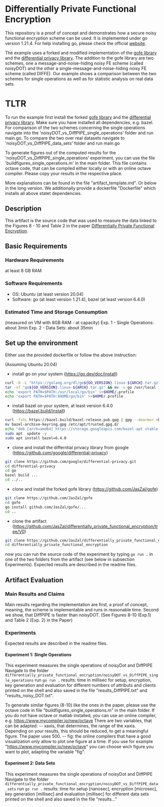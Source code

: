 # Differentially Private Functional Encryption

This repository is a proof of concept and demonstrates how a secure noisy functional encryption scheme can be used. It is implemented under go version 1.21.4. For help installing go, please check the official [website](https://go.dev/doc/install).


The example uses a forked and modified implementation of the [gofe library](https://github.com/JasZal/gofe) and the [differential privacy library](https://github.com/google/differential-privacy). 
The addition to the gofe library are two schemes, one a message-and-noise-hiding noisy FE scheme (called noisyDOT) and the other a single-message-and-noise-hiding noisy FE scheme (called DIFFE). 
Our example shows a comparison between the two schemes for single operations as well as for statistic analysis on real data sets.

# TLTR

To run the example first install the forked [gofe library](https://github.com/JasZal/gofe) and the [differential privacy library](https://github.com/google/differential-privacy). Make sure you have installed all dependencies, e.g. bazel.
For comparison of the two schemes concerning the single operations navigate into the 'noisyDOT_vs_DiffPIPE_single_operations' folder and run main.go.
To compare the two over real datasets navigate to 'noisyDOT_vs_DiffPIPE_data_sets' folder and run main.go

To generate figures out of the computed results for the 'noisyDOT_vs_DiffPIPE_single_operations' experiment, you can use the file 'buildfigures_single_operations.m' in the main folder. This file contains octave code, that can be compiled either locally or with an online octave compiler. Please copy your results in the respective place. 

More explanations can be found in the file "artifact_template.md". Or below in the long version. 
We additionally provide a dockerfile "Dockerfile" which installs all above statet dependencies. 




## Description
This artifact is the source code that was used to measure the data linked to the Figures 8 - 10 and Table 2 in the paper [Differentially Private Functional Encryption](). 

## Basic Requirements

### Hardware Requirements
at least 8 GB RAM

### Software Requirements
- OS: Ubuntu (at least version 20.04)
- Software: go (at least version 1.21.4), bazel (at least version 6.4.0)

### Estimated Time and Storage Consumption
(measured on VM with 8GB RAM - at capacity)
Exp. 1 - Single Operations: about 3min 
Exp. 2 - Data Sets: about 35min 


## Set up the environment
Either use the provided dockerfile or follow the above instruction:

(Assuming Ubuntu 20.04)
- install go on your system (https://go.dev/doc/install)
```bash
curl -O -L "https://golang.org/dl/go${GO_VERSION}.linux-${ARCH}.tar.gz" 
tar -xf "go${GO_VERSION}.linux-${ARCH}.tar.gz" && mv -v go /usr/local
echo 'export PATH=$PATH:/usr/local/go/bin' >>$HOME/.profile
echo 'export PATH=$PATH:$HOME/go/bin' >>$HOME/.profile
```
  
- install bazel on your system, at least version 6.4.0 (https://bazel.build/install)
```bash
curl -fsSL https://bazel.build/bazel-release.pub.gpg | gpg --dearmor >bazel-archive-keyring.gpg
mv bazel-archive-keyring.gpg /etc/apt/trusted.gpg.d/
echo "deb [arch=amd64] https://storage.googleapis.com/bazel-apt stable jdk1.8" | tee /etc/apt/sources.list.d/bazel.list 
sudo apt  update -y 
sudo apt install bazel=6.4.0
```

- clone and install the differntial privacy library from google (https://github.com/google/differential-privacy)
```bash 
git clone https://github.com/google/differential-privacy.git
cd differential-privacy
cd go
bazel build ...
cd ../..
```

- clone and install the forked gofe library (https://github.com/JasZal/gofe)
```bash
git clone https://github.com/JasZal/gofe
cd gofe
go install github.com/JasZal/gofe/...
cd ..
```

- clone the artifact (https://github.com/JasZal/differentially_private_functional_encryption/tree/V0)
```bash
git clone https://github.com/JasZal/differentially_private_functional_encryption
cd differentially_private_functional_encryption
```

now you can run the source code of the experiment by typing ```go run .``` in one of the two folders from the artifact (see below in subsection Experiments).
Expected results are described in the readme files.


## Artifact Evaluation

### Main Results and Claims
Main results regarding the implementation are first, a proof of concept, meaning, the scheme is implementable and runs in reasonable time. Second we show, that DiffPIPE is faster than noisyDOT. (See Figures 8-10 (Exp.1) and Table 2 (Exp. 2) in the Paper)


### Experiments
Expected results are described in the readme files.

#### Experiment 1: Single Operations
This experiment measures the single operations of noisyDot and DiffPIPE 
Navigate to the folder ``differentially_private_functional_encryption/noisyDOT_vs_DiffPIPE_single_operations``
run ```go run .```
results: time in millisec for setup, encryption, key generation and evaluation for different numbers of attributs and clients printed on the shell and also saved in the file "results_DiffPIPE.txt" and "results_noisy_DOT.txt".

To generate similar figures (8-10) like the ones in the paper, please use the octave code in file "buildfigures_single_operations.m" in the main folder. 
If you do not have octave or matlab installed, you can use an online compiler, e.g. https://www.mycompiler.io/new/octave
There are two variables, that can be adapted:
-- xaxis, that determines, the range of the xaxis. Depending on your results, this should be reduced, to get a meaningful figure. The paper uses 500.
-- fig: the online compilers that have a good visualization only allow to plot one figure at a time. If you use for example "https://www.mycompiler.io/new/octave" you can choose wich figure you want to plot, adapting the variable "fig". 


#### Experiment 2: Data Sets
This experiment measures the single operations of noisyDot and DiffPIPE
Navigate to the folder ``differentially_private_functional_encryption/noisyDOT_vs_DiffPIPE_data_sets``
run ```go run .```
results: time for setup [nanosec], encryption [microsec], key generation [millisec]  and evaluation [millisec] for different data sets printed on the shell and also saved in the file "results..."



